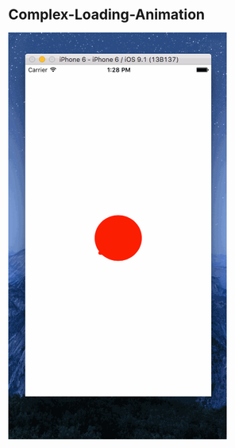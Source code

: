 # Complex-Loading-Animation
![](https://github.com/XAmateur/Complex-Loading-Animation/raw/master/GroupAnimation/test.gif)